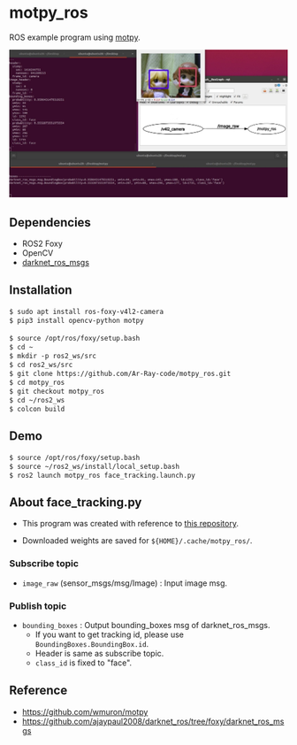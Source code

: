 # motpy_ros
ROS example program using [motpy](https://github.com/wmuron/motpy).

![example](pictures_for_readme/example.jpg)

## Dependencies

- ROS2 Foxy
- OpenCV
- [darknet_ros_msgs](https://github.com/ajaypaul2008/darknet_ros/tree/foxy/darknet_ros_msgs)

## Installation

```shell
$ sudo apt install ros-foxy-v4l2-camera
$ pip3 install opencv-python motpy

$ source /opt/ros/foxy/setup.bash
$ cd ~
$ mkdir -p ros2_ws/src
$ cd ros2_ws/src
$ git clone https://github.com/Ar-Ray-code/motpy_ros.git
$ cd motpy_ros
$ git checkout motpy_ros
$ cd ~/ros2_ws
$ colcon build
```

## Demo

```shell
$ source /opt/ros/foxy/setup.bash
$ source ~/ros2_ws/install/local_setup.bash
$ ros2 launch motpy_ros face_tracking.launch.py
```

## About face_tracking.py

- This program was created with reference to [this repository](https://github.com/wmuron/motpy/blob/master/examples/webcam_face_tracking.py).

- Downloaded weights are saved for `${HOME}/.cache/motpy_ros/`.

### Subscribe topic

- `image_raw` (sensor_msgs/msg/Image) : Input image msg.

### Publish topic

- `bounding_boxes` : Output bounding_boxes msg of darknet_ros_msgs.
  - If you want to get tracking id, please use `BoundingBoxes.BoundingBox.id`.
  - Header is same as subscribe topic.
  - `class_id` is fixed to "face".

## Reference

- https://github.com/wmuron/motpy
- https://github.com/ajaypaul2008/darknet_ros/tree/foxy/darknet_ros_msgs